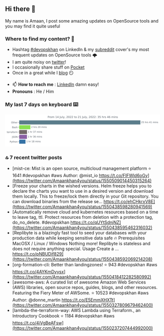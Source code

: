 <!--- [![Hits](https://hits.seeyoufarm.com/api/count/incr/badge.svg?url=https%3A%2F%2Fgithub.com%2Fakhan4u%2Fhit-counter&count_bg=%2379C83D&title_bg=%23555555&icon=&icon_color=%23E7E7E7&title=visits&edge_flat=false)](https://hits.seeyoufarm.com) --->

## Hi there 👋

My name is Amaan, I post some amazing updates on OpenSource tools and you may find it quite useful

### Where to find my content? 🤔

* Hashtag [#devopskhan](https://www.linkedin.com/feed/hashtag/devopskhan/) on LinkedIn & my [subreddit](https://www.reddit.com/r/devopskhan/) cover's my most frequent updates on OpenSource tools 🌩️
* I am quite noisy on [twitter](https://twitter.com/Amaankhan4you)!
* I occasionally share stuff on [Pocket](https://getpocket.com/@ej6g8d1dp2829A16a9Tf5d4T6bAMp3d8791rejDe86yem3bm4e14ex4fT4dluk29)
* Once in a great while I [blog](https://linuxparrot.com/) ⏲️


- 📫 **How to reach me** : [LinkedIn](https://www.linkedin.com/in/amaan-khan-linux-ninja) damn easy!
- **Pronouns** : He / Him

### My last 7 days on keyboard ⌨️

<img src="https://github.com/akhan4u/akhan4u/blob/main/images/stat.svg" alt="Amaan's Wakatime Activity!"/>

### 🔝 7 recent twitter posts
<!-- DEVDOJO:START -->
- [mist-ce: Mist is an open source, multicloud management platform
⭐️ 1641
#devopskhan #aws
Author: @mist_io
https://t.co/FIFWld6oGv](https://twitter.com/Amaankhan4you/status/1550509014450315264)
- [Freeze your charts in the wished versions. Helm freeze helps you to declare the charts you want to use in a desired version and download them locally. This to freeze/lock them directly in your Git repository. You can download binaries from the release se… https://t.co/ehCHkrxV8E](https://twitter.com/Amaankhan4you/status/1550438598280941569)
- [Automatically remove cloud and kubernetes resources based on a time to leave tag, ttl. Protect resources from deletion with a protection tag, do_no_delete. #devopskhan https://t.co/qUYtSdnjNZ](https://twitter.com/Amaankhan4you/status/1550438595462316032)
- [Replibyte is a blazingly fast tool to seed your databases with your production data while keeping sensitive data safe 🔥 Prerequisites MacOSX / Linux / Windows Nothing more! Replibyte is stateless and does not require anything special. Usage Create a … https://t.co/pNBUDif829](https://twitter.com/Amaankhan4you/status/1550438592069214208)
- [org-formation-cli: Better than landingzones!
⭐️ 943
#devopskhan #aws
https://t.co/4AYKmDvysx](https://twitter.com/Amaankhan4you/status/1550418412282580992)
- [awesome-aws: A curated list of awesome Amazon Web Services &lpar;AWS&rpar; libraries, open source repos, guides, blogs, and other resources.  Featuring the Fiery Meter of AWSome.
⭐️ 10523
#devopskhan #aws
Author: @donne_martin
https://t.co/E5EmmXHXTt](https://twitter.com/Amaankhan4you/status/1550327809679462400)
- [lambda-the-terraform-way: AWS Lambda using Terraform., an Introductory Cookbook
⭐️ 1184
#devopskhan #aws
https://t.co/4iVgBeAFsw](https://twitter.com/Amaankhan4you/status/1550237207444992000)
<!-- DEVDOJO:END -->

<!-- ![Amaan's GitHub stats](https://github-readme-stats.vercel.app/api?username=akhan4u&count_private=true&show_icons=true&hide=contribs) -->
